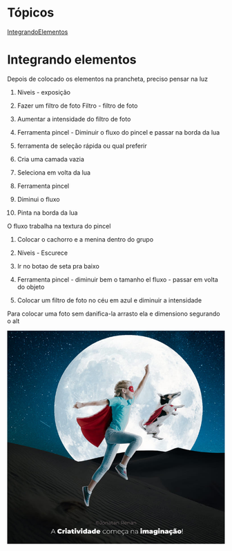 # Tópicos
[IntegrandoElementos](#integrando-elementos)

# Integrando elementos

Depois de colocado os elementos na prancheta, preciso pensar na luz

1. Niveis - exposição 
2. Fazer um filtro de foto Filtro - filtro de foto 
3. Aumentar a intensidade do filtro de foto 
4. Ferramenta pincel - Diminuir o fluxo do pincel e passar na borda da lua

1. ferramenta de seleção rápida ou qual preferir
2. Cria uma camada vazia
3. Seleciona em volta da lua
4. Ferramenta pincel
5. Diminui o fluxo
6. Pinta na borda da lua

O fluxo trabalha na textura do pincel

1. Colocar o cachorro e a menina dentro do grupo
2. Níveis - Escurece 
3. Ir no botao de seta pra baixo
5. Ferramenta pincel -  diminuir bem o tamanho el fluxo - passar em volta do objeto

1. Colocar um filtro de foto no céu em azul e diminuir a intensidade

Para colocar uma foto sem danifica-la arrasto ela e dimensiono segurando o alt

![IntegrandoElementos](img/IntegrandoElementos.jpg)